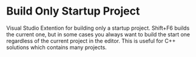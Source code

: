 # Build Only Startup Project
Visual Studio Extention for building only a startup project. Shift+F6 builds the current one, but in some cases you always want to build the start one regardless of the current project in the editor. This is useful for C++ solutions which contains many projects.
